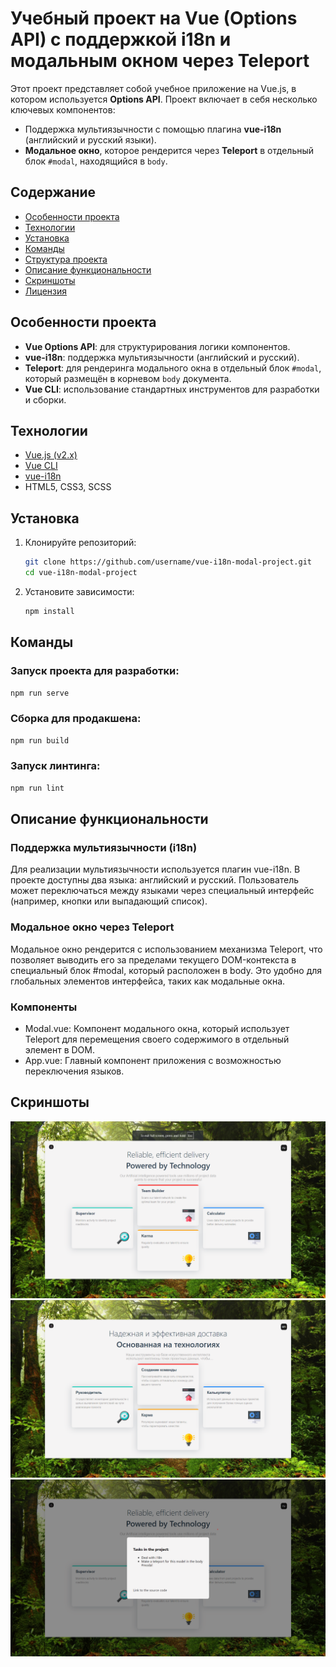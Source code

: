 # Учебный проект на Vue (Options API) с поддержкой i18n и модальным окном через Teleport

Этот проект представляет собой учебное приложение на Vue.js, в котором используется **Options API**. Проект включает в себя несколько ключевых компонентов:

- Поддержка мультиязычности с помощью плагина **vue-i18n** (английский и русский языки).
- **Модальное окно**, которое рендерится через **Teleport** в отдельный блок `#modal`, находящийся в `body`.

## Содержание

- [Особенности проекта](#особенности-проекта)
- [Технологии](#технологии)
- [Установка](#установка)
- [Команды](#команды)
- [Структура проекта](#структура-проекта)
- [Описание функциональности](#описание-функциональности)
- [Скриншоты](#скриншоты)
- [Лицензия](#лицензия)

## Особенности проекта

- **Vue Options API**: для структурирования логики компонентов.
- **vue-i18n**: поддержка мультиязычности (английский и русский).
- **Teleport**: для рендеринга модального окна в отдельный блок `#modal`, который размещён в корневом `body` документа.
- **Vue CLI**: использование стандартных инструментов для разработки и сборки.

## Технологии

- [Vue.js (v2.x)](https://vuejs.org/)
- [Vue CLI](https://cli.vuejs.org/)
- [vue-i18n](https://kazupon.github.io/vue-i18n/)
- HTML5, CSS3, SCSS

## Установка

1. Клонируйте репозиторий:

   ```bash
   git clone https://github.com/username/vue-i18n-modal-project.git
   cd vue-i18n-modal-project
   ```

2. Установите зависимости:

   ```bash
   npm install
   ```

## Команды

### Запуск проекта для разработки:

   ```bash
   npm run serve
   ```

### Сборка для продакшена:

   ```bash
   npm run build
   ```

### Запуск линтинга:

   ```bash
   npm run lint
   ```

## Описание функциональности

### Поддержка мультиязычности (i18n)

Для реализации мультиязычности используется плагин vue-i18n. В проекте доступны два языка: английский и русский. Пользователь может переключаться между языками через специальный интерфейс (например, кнопки или выпадающий список).

### Модальное окно через Teleport

Модальное окно рендерится с использованием механизма Teleport, что позволяет выводить его за пределами текущего DOM-контекста в специальный блок #modal, который расположен в body. Это удобно для глобальных элементов интерфейса, таких как модальные окна.

### Компоненты

- Modal.vue: Компонент модального окна, который использует Teleport для перемещения своего содержимого в отдельный элемент в DOM.
- App.vue: Главный компонент приложения с возможностью переключения языков.

## Скриншоты

![Страница на En](https://github.com/Aitmuhamet/dev-to-fout-card/blob/main/screenshots/en.png)
![Страница на Ru](https://github.com/Aitmuhamet/dev-to-fout-card/blob/main/screenshots/ru.png)
![Модальное окно (teleport в #modal)](https://github.com/Aitmuhamet/dev-to-fout-card/blob/main/screenshots/modal.png)
